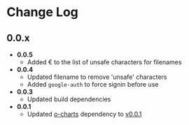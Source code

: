 # Change Log

## 0.0.x

 * **0.0.5**
    * Added € to the list of unsafe characters for filenames
 * **0.0.4**
    * Updated filename to remove 'unsafe' characters
    * Added `google-auth` to force signin before use
 * **0.0.3**
    * Updated build dependencies
 * **0.0.1**
    * Updated [o-charts](https://github.com/ft-interactive/o-charts) dependency to [v0.0.1](https://github.com/ft-interactive/o-charts/blob/master/CHANGELOG.md#00x)